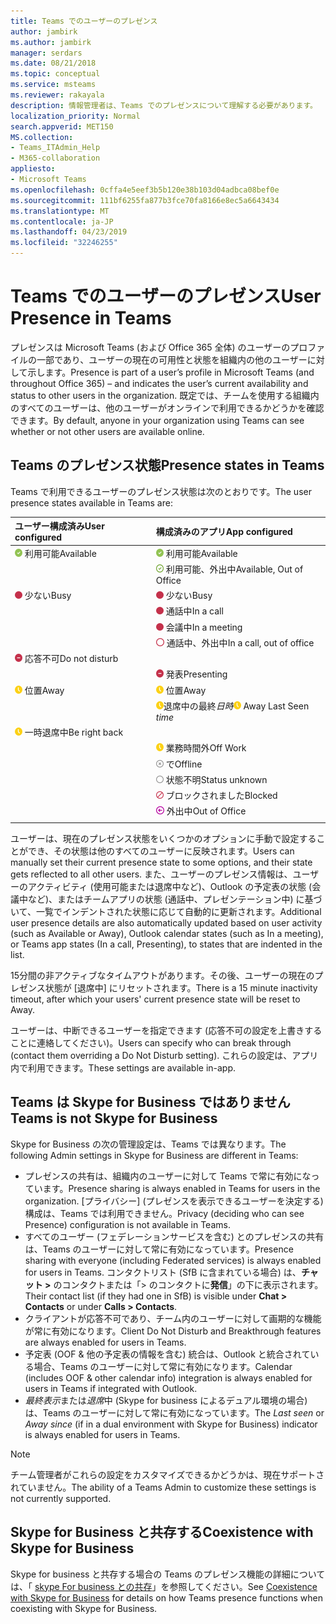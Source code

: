 ```yaml
---
title: Teams でのユーザーのプレゼンス
author: jambirk
ms.author: jambirk
manager: serdars
ms.date: 08/21/2018
ms.topic: conceptual
ms.service: msteams
ms.reviewer: rakayala
description: 情報管理者は、Teams でのプレゼンスについて理解する必要があります。
localization_priority: Normal
search.appverid: MET150
MS.collection:
- Teams_ITAdmin_Help
- M365-collaboration
appliesto:
- Microsoft Teams
ms.openlocfilehash: 0cffa4e5eef3b5b120e38b103d04adbca08bef0e
ms.sourcegitcommit: 111bf6255fa877b3fce70fa8166e8ec5a6643434
ms.translationtype: MT
ms.contentlocale: ja-JP
ms.lasthandoff: 04/23/2019
ms.locfileid: "32246255"
---
```

# <a name="user-presence-in-teams"></a><span data-ttu-id="f6086-103">Teams でのユーザーのプレゼンス</span><span class="sxs-lookup"><span data-stu-id="f6086-103">User Presence in Teams</span></span>

<span data-ttu-id="f6086-104">プレゼンスは Microsoft Teams (および Office 365 全体) のユーザーのプロファイルの一部であり、ユーザーの現在の可用性と状態を組織内の他のユーザーに対して示します。</span><span class="sxs-lookup"><span data-stu-id="f6086-104">Presence is part of a user’s profile in Microsoft Teams (and throughout Office 365) – and indicates the user’s current availability and status to other users in the organization.</span></span> <span data-ttu-id="f6086-105">既定では、チームを使用する組織内のすべてのユーザーは、他のユーザーがオンラインで利用できるかどうかを確認できます。</span><span class="sxs-lookup"><span data-stu-id="f6086-105">By default, anyone in your organization using Teams can see whether or not other users are available online.</span></span>

## <a name="presence-states-in-teams"></a><span data-ttu-id="f6086-106">Teams のプレゼンス状態</span><span class="sxs-lookup"><span data-stu-id="f6086-106">Presence states in Teams</span></span>

<span data-ttu-id="f6086-107">Teams で利用できるユーザーのプレゼンス状態は次のとおりです。</span><span class="sxs-lookup"><span data-stu-id="f6086-107">The user presence states available in Teams are:</span></span>

|<span data-ttu-id="f6086-108">ユーザー構成済み</span><span class="sxs-lookup"><span data-stu-id="f6086-108">User configured</span></span>|<span data-ttu-id="f6086-109">構成済みのアプリ</span><span class="sxs-lookup"><span data-stu-id="f6086-109">App configured</span></span>|
|:--- |:---|
| ![プレゼンスが利用可能](media/Presence_Available.png) <span data-ttu-id="f6086-111">利用可能</span><span class="sxs-lookup"><span data-stu-id="f6086-111">Available</span></span>|![プレゼンスが利用可能](media/Presence_Available.png) <span data-ttu-id="f6086-113">利用可能</span><span class="sxs-lookup"><span data-stu-id="f6086-113">Available</span></span>|
|| ![利用可能な oof](media/Presence_Available_OOF.png) <span data-ttu-id="f6086-115">利用可能、外出中</span><span class="sxs-lookup"><span data-stu-id="f6086-115">Available, Out of Office</span></span> |
|  ![少ない](media/Presence_Busy.png) <span data-ttu-id="f6086-117">少ない</span><span class="sxs-lookup"><span data-stu-id="f6086-117">Busy</span></span> |  ![少ない](media/Presence_Busy.png) <span data-ttu-id="f6086-119">少ない</span><span class="sxs-lookup"><span data-stu-id="f6086-119">Busy</span></span>  |
|| ![少ない](media/Presence_Busy.png) <span data-ttu-id="f6086-121">通話中</span><span class="sxs-lookup"><span data-stu-id="f6086-121">In a call</span></span>|
|| ![少ない](media/Presence_Busy.png) <span data-ttu-id="f6086-123">会議中</span><span class="sxs-lookup"><span data-stu-id="f6086-123">In a meeting</span></span> |
|| ![取り込み中 (oof)](media/Presence_Busy_OOF.png) <span data-ttu-id="f6086-125">通話中、外出中</span><span class="sxs-lookup"><span data-stu-id="f6086-125">In a call, out of office</span></span>|
|  ![応答不可](media/Presence_DND.png) <span data-ttu-id="f6086-127">応答不可</span><span class="sxs-lookup"><span data-stu-id="f6086-127">Do not disturb</span></span> ||
|| ![応答不可](media/Presence_DND.png) <span data-ttu-id="f6086-129">発表</span><span class="sxs-lookup"><span data-stu-id="f6086-129">Presenting</span></span>|
| ![位置](media/Presence_Away.png) <span data-ttu-id="f6086-131">位置</span><span class="sxs-lookup"><span data-stu-id="f6086-131">Away</span></span>| ![位置](media/Presence_Away.png) <span data-ttu-id="f6086-133">位置</span><span class="sxs-lookup"><span data-stu-id="f6086-133">Away</span></span>|
|| <span data-ttu-id="f6086-134">![](media/Presence_Away.png)退席中の最終*日時*</span><span class="sxs-lookup"><span data-stu-id="f6086-134">![away](media/Presence_Away.png) Away Last Seen *time*</span></span>|
|![位置](media/Presence_Away.png) <span data-ttu-id="f6086-136">一時退席中</span><span class="sxs-lookup"><span data-stu-id="f6086-136">Be right back</span></span>| |
|| ![位置](media/Presence_Away.png)  <span data-ttu-id="f6086-138">業務時間外</span><span class="sxs-lookup"><span data-stu-id="f6086-138">Off Work</span></span>|
|| ![で](media/Presence_Offline.png) <span data-ttu-id="f6086-140">で</span><span class="sxs-lookup"><span data-stu-id="f6086-140">Offline</span></span> |
|| ![未](media/Presence_Unknown.png) <span data-ttu-id="f6086-142">状態不明</span><span class="sxs-lookup"><span data-stu-id="f6086-142">Status unknown</span></span>|
||![さ](media/Presence_Blocked.png) <span data-ttu-id="f6086-144">ブロックされました</span><span class="sxs-lookup"><span data-stu-id="f6086-144">Blocked</span></span> |
|| ![外出中](media/Presence_OOF.png) <span data-ttu-id="f6086-146">外出中</span><span class="sxs-lookup"><span data-stu-id="f6086-146">Out of Office</span></span>|
|||
 
<span data-ttu-id="f6086-147">ユーザーは、現在のプレゼンス状態をいくつかのオプションに手動で設定することができ、その状態は他のすべてのユーザーに反映されます。</span><span class="sxs-lookup"><span data-stu-id="f6086-147">Users can manually set their current presence state to some options, and their state gets reflected to all other users.</span></span> <span data-ttu-id="f6086-148">また、ユーザーのプレゼンス情報は、ユーザーのアクティビティ (使用可能または退席中など)、Outlook の予定表の状態 (会議中など)、またはチームアプリの状態 (通話中、プレゼンテーション中) に基づいて、一覧でインデントされた状態に応じて自動的に更新されます。</span><span class="sxs-lookup"><span data-stu-id="f6086-148">Additional user presence details are also automatically updated based on user activity (such as Available or Away), Outlook calendar states (such as In a meeting), or Teams app states (In a call, Presenting), to states that are indented in the list.</span></span>

<span data-ttu-id="f6086-149">15分間の非アクティブなタイムアウトがあります。その後、ユーザーの現在のプレゼンス状態が [退席中] にリセットされます。</span><span class="sxs-lookup"><span data-stu-id="f6086-149">There is a 15 minute inactivity timeout, after which your users' current presence state will be reset to Away.</span></span>

<span data-ttu-id="f6086-150">ユーザーは、中断できるユーザーを指定できます (応答不可の設定を上書きすることに連絡してください)。</span><span class="sxs-lookup"><span data-stu-id="f6086-150">Users can specify who can break through (contact them overriding a Do Not Disturb setting).</span></span> <span data-ttu-id="f6086-151">これらの設定は、アプリ内で利用できます。</span><span class="sxs-lookup"><span data-stu-id="f6086-151">These settings are available in-app.</span></span>

## <a name="teams-is-not-skype-for-business"></a><span data-ttu-id="f6086-152">Teams は Skype for Business ではありません</span><span class="sxs-lookup"><span data-stu-id="f6086-152">Teams is not Skype for Business</span></span>

<span data-ttu-id="f6086-153">Skype for Business の次の管理設定は、Teams では異なります。</span><span class="sxs-lookup"><span data-stu-id="f6086-153">The following Admin settings in Skype for Business are different in Teams:</span></span>
- <span data-ttu-id="f6086-154">プレゼンスの共有は、組織内のユーザーに対して Teams で常に有効になっています。</span><span class="sxs-lookup"><span data-stu-id="f6086-154">Presence sharing is always enabled in Teams for users in the organization.</span></span> <span data-ttu-id="f6086-155">[プライバシー] (プレゼンスを表示できるユーザーを決定する) 構成は、Teams では利用できません。</span><span class="sxs-lookup"><span data-stu-id="f6086-155">Privacy (deciding who can see Presence) configuration is not available in Teams.</span></span>
- <span data-ttu-id="f6086-156">すべてのユーザー (フェデレーションサービスを含む) とのプレゼンスの共有は、Teams のユーザーに対して常に有効になっています。</span><span class="sxs-lookup"><span data-stu-id="f6086-156">Presence sharing with everyone (including Federated services) is always enabled for users in Teams.</span></span> <span data-ttu-id="f6086-157">コンタクトリスト (SfB に含まれている場合) は、**チャット >** のコンタクトまたは「> のコンタクトに**発信**」の下に表示されます。</span><span class="sxs-lookup"><span data-stu-id="f6086-157">Their contact list (if they had one in SfB) is visible under **Chat > Contacts** or under **Calls > Contacts**.</span></span>
- <span data-ttu-id="f6086-158">クライアントが応答不可であり、チーム内のユーザーに対して画期的な機能が常に有効になります。</span><span class="sxs-lookup"><span data-stu-id="f6086-158">Client Do Not Disturb and Breakthrough features are always enabled for users in Teams.</span></span>
- <span data-ttu-id="f6086-159">予定表 (OOF & 他の予定表の情報を含む) 統合は、Outlook と統合されている場合、Teams のユーザーに対して常に有効になります。</span><span class="sxs-lookup"><span data-stu-id="f6086-159">Calendar (includes OOF & other calendar info) integration  is always enabled for users in Teams if integrated with Outlook.</span></span>
- <span data-ttu-id="f6086-160">*最終表示*または*退席*中 (Skype for business によるデュアル環境の場合) は、Teams のユーザーに対して常に有効になっています。</span><span class="sxs-lookup"><span data-stu-id="f6086-160">The *Last seen* or *Away since* (if in a dual environment with Skype for Business) indicator is always enabled for users in Teams.</span></span>

> [!NOTE]
> <span data-ttu-id="f6086-161">チーム管理者がこれらの設定をカスタマイズできるかどうかは、現在サポートされていません。</span><span class="sxs-lookup"><span data-stu-id="f6086-161">The ability of a Teams Admin to customize these settings is not currently supported.</span></span>


## <a name="coexistence-with-skype-for-business"></a><span data-ttu-id="f6086-162">Skype for Business と共存する</span><span class="sxs-lookup"><span data-stu-id="f6086-162">Coexistence with Skype for Business</span></span>

<span data-ttu-id="f6086-163">Skype for business と共存する場合の Teams のプレゼンス機能の詳細については、「 [skype For business との共存](coexistence-chat-calls-presence.md)」を参照してください。</span><span class="sxs-lookup"><span data-stu-id="f6086-163">See [Coexistence with Skype for Business](coexistence-chat-calls-presence.md) for details on how Teams presence functions when coexisting with Skype for Business.</span></span> 

